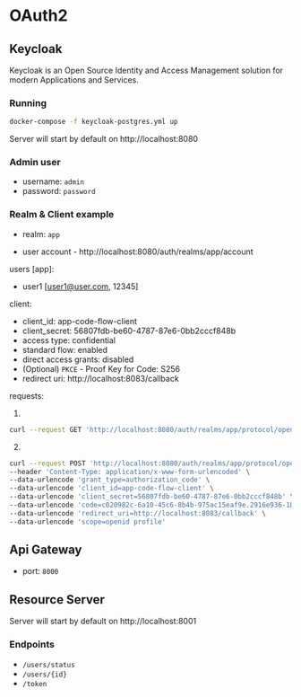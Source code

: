 # OAuth2

## Keycloak 
Keycloak is an Open Source Identity and Access Management solution for modern Applications and Services.

### Running
```bash
docker-compose -f keycloak-postgres.yml up
```

Server will start by default on http://localhost:8080

### Admin user
- username: `admin`
- password: `password`

### Realm & Client example
- realm: `app`

- user account - http://localhost:8080/auth/realms/app/account

users [app]:
- user1 [user1@user.com, 12345]

client:
- client_id: app-code-flow-client
- client_secret: 56807fdb-be60-4787-87e6-0bb2cccf848b
- access type: confidential
- standard flow: enabled
- direct access grants: disabled
- (Optional) `PKCE` - Proof Key for Code: S256
- redirect uri: http://localhost:8083/callback

requests:

1. 
```bash
curl --request GET 'http://localhost:8080/auth/realms/app/protocol/openid-connect/auth?client_id=app-code-flow-client&response_type=code&scope=openid%20profile&redirect_uri=http://localhost:8083/callback&state=csad3vgh4543n43'
```
2. 
```bash
curl --request POST 'http://localhost:8080/auth/realms/app/protocol/openid-connect/token' \
--header 'Content-Type: application/x-www-form-urlencoded' \
--data-urlencode 'grant_type=authorization_code' \
--data-urlencode 'client_id=app-code-flow-client' \
--data-urlencode 'client_secret=56807fdb-be60-4787-87e6-0bb2cccf848b' \
--data-urlencode 'code=c020982c-6a10-45c6-8b4b-975ac15eaf9e.2916e936-1817-4f26-bee8-197b46a56985.68755830-c5d1-4228-a4cf-f63f2470fd10' \
--data-urlencode 'redirect_uri=http://localhost:8083/callback' \
--data-urlencode 'scope=openid profile'
```

## Api Gateway

- port: `8000`

## Resource Server

Server will start by default on http://localhost:8001

### Endpoints
- `/users/status`
- `/users/{id}`
- `/token`
